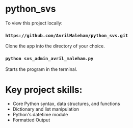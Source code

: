 # python_svs

To view this project locally:

### `https://github.com/AvrilMaleham/python_svs.git`

Clone the app into the directory of your choice.

### `python svs_admin_avril_maleham.py`

Starts the program in the terminal.

# Key project skills:

- Core Python syntax, data structures, and functions
- Dictionary and list manipulation
- Python's datetime module
- Formatted Output
